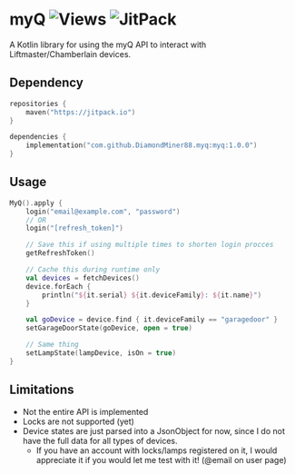 # myQ ![Views](https://hits.seeyoufarm.com/api/count/incr/badge.svg?url=https%3A%2F%2Fgithub.com%2FDiamondMiner88%2Fmyq%2F&count_bg=%2379C83D&title_bg=%23555555&icon=github.svg&icon_color=%23E7E7E7&title=views&edge_flat=true) ![JitPack](https://img.shields.io/jitpack/v/github/DiamondMiner88/myq?style=flat-square)

A Kotlin library for using the myQ API to interact with Liftmaster/Chamberlain devices.

## Dependency

```kt
repositories {
	maven("https://jitpack.io")
}

dependencies {
	implementation("com.github.DiamondMiner88.myq:myq:1.0.0")
}
```

## Usage

```kt
MyQ().apply {
	login("email@example.com", "password")
	// OR
	login("[refresh_token]")

	// Save this if using multiple times to shorten login procces
	getRefreshToken()

	// Cache this during runtime only
	val devices = fetchDevices()
	device.forEach {
		println("${it.serial} ${it.deviceFamily}: ${it.name}")
	}

	val goDevice = device.find { it.deviceFamily == "garagedoor" }
	setGarageDoorState(goDevice, open = true)

	// Same thing
	setLampState(lampDevice, isOn = true)
}
```

## Limitations

- Not the entire API is implemented
- Locks are not supported (yet)
- Device states are just parsed into a JsonObject for now, since I do not have the full data for all types of devices.
    - If you have an account with locks/lamps registered on it, I would appreciate it if you would let me test with it! (@email on user page)
